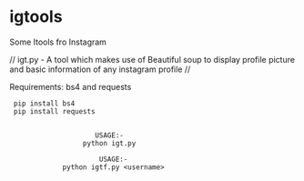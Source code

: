 # igtools
Some Itools fro Instagram 

// igt.py - A tool which makes use of Beautiful soup to display profile picture
and basic information of any instagram profile //

Requirements: bs4 and requests 

     pip install bs4
     pip install requests


                         USAGE:-           
                      python igt.py

                          USAGE:-
                 python igtf.py <username>             
